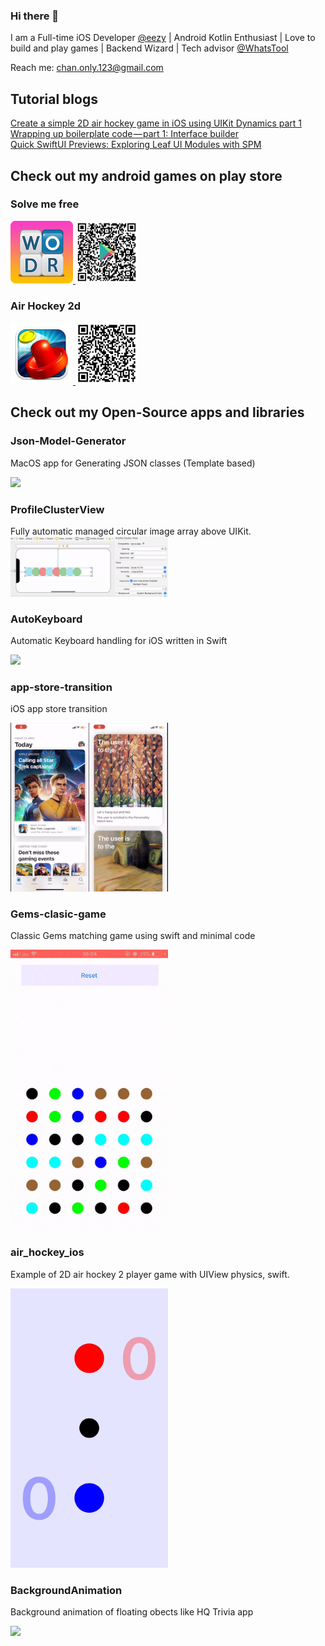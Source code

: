 ### Hi there 👋

I am a Full-time iOS Developer <a href="https://eezy.ai" target="_blank">@eezy</a> | Android Kotlin Enthusiast | Love to build and play games | Backend Wizard | Tech advisor <a href="https://app.whatstool.business/" target="_blank">@WhatsTool</a>

Reach me: chan.only.123@gmail.com

## Tutorial blogs
<a href="https://medium.com/@chan.only.123/create-a-simple-2d-air-hockey-game-in-ios-using-uikit-dynamics-part-1-202ee3da60f7">Create a simple 2D air hockey game in iOS using UIKit Dynamics part 1</a> 
<br/><a href="https://medium.com/@chan.only.123/wrapping-up-boilerplate-code-part-1-interface-builder-f6180fd06feb">Wrapping up boilerplate code — part 1: Interface builder</a> 
<br/><a href="https://medium.com/@chan.only.123/quick-swiftui-previews-exploring-leaf-ui-modules-with-spm-fda1cc0bcf0f">Quick SwiftUI Previews: Exploring Leaf UI Modules with SPM</a> 

## Check out my android games on play store

### Solve me free
<div style="display=flex;">
  <a href="https://play.google.com/store/apps/details?id=com.chanonly123.wordpuzzle" target="_blank">
    <img style="width:100px;height:100px;" src="https://github.com/chanonly123/chanonly123/blob/main/res/solve-me-free.png?raw=true" />
  </a>
  <img style="width:100px;height:100px;" src="https://github.com/chanonly123/chanonly123/blob/main/res/solve-me-free-qr.png?raw=true" />
</div>

### Air Hockey 2d
<div style="display=flex;">
  <a href="https://github.com/chanonly123/Air-Hockey-2d-Android/blob/main/app-debug.apk?raw=true" target="_blank">
    <img style="width:100px;height:100px;" src="https://github.com/chanonly123/chanonly123/blob/main/res/air-hockey.png?raw=true" />
  </a>
  <img style="width:100px;height:100px;" src="https://github.com/chanonly123/chanonly123/blob/main/res/air-hockey-2d-qr.png?raw=true" />
</div>

## Check out my Open-Source apps and libraries

### Json-Model-Generator
MacOS app for Generating JSON classes (Template based)

<a href="https://github.com/chanonly123/Json-Model-Generator" target="_blank">
  <img style="width:50%;" src="https://github.com/chanonly123/Json-Model-Generator/raw/master/demo1.jpg" />
</a>

### ProfileClusterView
Fully automatic managed circular image array above UIKit.
<a href="https://github.com/chanonly123/ProfileClusterView" target="_blank">
  <img style="width:50%;" src="https://github.com/chanonly123/ProfileClusterView/blob/main/ProfileClusterDemo.gif" />
</a>

### AutoKeyboard
Automatic Keyboard handling for iOS written in Swift

<a href="https://github.com/chanonly123/AutoKeyboard" target="_blank">
  <img style="width:50%;" src="https://github.com/chanonly123/AutoKeyboard/raw/master/demo.gif" />
</a>


### app-store-transition
iOS app store transition

<a href="https://github.com/chanonly123/app-store-transition" target="_blank">
  <img style="width:50%;" src="https://github.com/chanonly123/app-store-transition/raw/master/demo3.gif" />
</a>


### Gems-clasic-game
Classic Gems matching game using swift and minimal code

<a href="https://github.com/chanonly123/Gems-clasic-game" target="_blank">
  <img style="width:50%;" src="https://github.com/chanonly123/Gems-clasic-game/raw/master/demo1.gif" />
</a>

### air_hockey_ios
Example of 2D air hockey 2 player game with UIView physics, swift.

<a href="https://github.com/chanonly123/air_hockey_ios" target="_blank">
  <img style="width:50%;" src="https://github.com/chanonly123/air_hockey_ios/raw/master/demo.gif" />
</a>


### BackgroundAnimation
Background animation of floating obects like HQ Trivia app

<a href="https://github.com/chanonly123/BackgroundAnimation" target="_blank">
  <img style="width:50%;" src="https://github.com/chanonly123/BackgroundAnimation/raw/master/demo.gif" />
</a>

